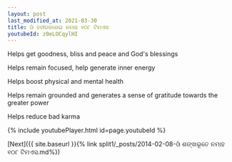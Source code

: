 ```yaml
---
layout: post
last_modified_at: 2021-03-30
title: ଓଁ ହବୀରହରେଇ ନମାହ ୧୦୮ ଟିମଏସ
youtubeId: z0eLOCqylHI
---
```

 
 
Helps get goodness, bliss and peace and God's blessings
 
Helps remain focused, help generate inner energy 
 
Helps boost physical and mental health 
 
Helps remain grounded and generates a sense of gratitude towards the greater power 
 
Helps reduce bad karma
 
 
 
 


{% include youtubePlayer.html id=page.youtubeId %}
 
[Next]({{ site.baseurl }}{% link  split1/_posts/2014-02-08-ଓଁ ଶଙ୍ଖଭୂତେ ନମାହ ୧୦୮ ଟିମଏସ.md%})
 
